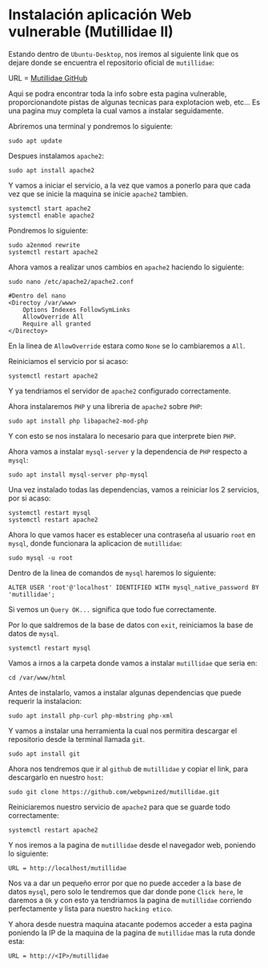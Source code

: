 # Instalación aplicación Web vulnerable (Mutillidae II)

Estando dentro de `Ubuntu-Desktop`, nos iremos al siguiente link que os dejare donde se encuentra el repositorio oficial de `mutillidae`:

URL = [Mutillidae GitHub](https://github.com/webpwnized/mutillidae)

Aqui se podra encontrar toda la info sobre esta pagina vulnerable, proporcionandote pistas de algunas tecnicas para explotacion web, etc... Es una pagina muy completa la cual vamos a instalar seguidamente.

Abriremos una terminal y pondremos lo siguiente:

```shell
sudo apt update
```

Despues instalamos `apache2`:

```shell
sudo apt install apache2
```

Y vamos a iniciar el servicio, a la vez que vamos a ponerlo para que cada vez que se inicie la maquina se inicie `apache2` tambien.

```shell
systemctl start apache2
systemctl enable apache2
```

Pondremos lo siguiente:

```shell
sudo a2enmod rewrite
systemctl restart apache2
```

Ahora vamos a realizar unos cambios en `apache2` haciendo lo siguiente:

```shell
sudo nano /etc/apache2/apache2.conf

#Dentro del nano
<Directoy /var/www>
	Options Indexes FollowSymLinks
	AllowOverride All
	Require all granted
</Directoy>
```

En la linea de `AllowOverride` estara como `None` se lo cambiaremos a `All`.

Reiniciamos el servicio por si acaso:

```shell
systemctl restart apache2
```

Y ya tendriamos el servidor de `apache2` configurado correctamente.

Ahora instalaremos `PHP` y una libreria de `apache2` sobre `PHP`:

```shell
sudo apt install php libapache2-mod-php
```

Y con esto se nos instalara lo necesario para que interprete bien `PHP`.

Ahora vamos a instalar `mysql-server` y la dependencia de `PHP` respecto a `mysql`:

```shell
sudo apt install mysql-server php-mysql
```

Una vez instalado todas las dependencias, vamos a reiniciar los 2 servicios, por si acaso:

```shell
systemctl restart mysql
systemctl restart apache2
```

Ahora lo que vamos hacer es establecer una contraseña al usuario `root` en `mysql`, donde funcionara la aplicacion de `mutillidae`:

```shell
sudo mysql -u root
```

Dentro de la linea de comandos de `mysql` haremos lo siguiente:

```shell
ALTER USER 'root'@'localhost' IDENTIFIED WITH mysql_native_password BY 'mutillidae';
```

Si vemos un `Query OK...` significa que todo fue correctamente.

Por lo que saldremos de la base de datos con `exit`, reiniciamos la base de datos de `mysql`.

```shell
systemctl restart mysql
```

Vamos a irnos a la carpeta donde vamos a instalar `mutillidae` que seria en:

```shell
cd /var/www/html
```

Antes de instalarlo, vamos a instalar algunas dependencias que puede requerir la instalacion:

```shell
sudo apt install php-curl php-mbstring php-xml
```

Y vamos a instalar una herramienta la cual nos permitira descargar el repositorio desde la terminal llamada `git`.

```shell
sudo apt install git
```

Ahora nos tendremos que ir al `github` de `mutillidae` y copiar el link, para descargarlo en nuestro `host`:

```shell
sudo git clone https://github.com/webpwnized/mutillidae.git
```

Reiniciaremos nuestro servicio de `apache2` para que se guarde todo correctamente:

```shell
systemctl restart apache2
```

Y nos iremos a la pagina de `mutillidae` desde el navegador web, poniendo lo siguiente:

```
URL = http://localhost/mutillidae
```

Nos va a dar un pequeño error por que no puede acceder a la base de datos `mysql`, pero solo le tendremos que dar donde pone `Click here`, le daremos a `Ok` y con esto ya tendriamos la pagina de `mutillidae` corriendo perfectamente y lista para nuestro `hacking etico`.

Y ahora desde nuestra maquina atacante podemos acceder a esta pagina poniendo la IP de la maquina de la pagina de `mutillidae` mas la ruta donde esta:

```
URL = http://<IP>/mutillidae
```
